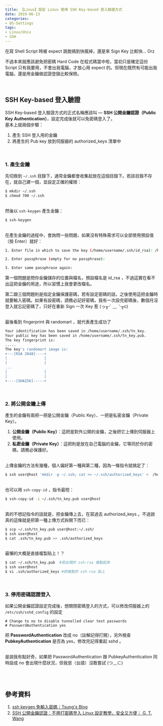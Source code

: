 ```yaml
---
title: 【Linux】設定 Linux 使用 SSH Key-based 登入驗證方式
date: 2019-06-13
categories:
- OS-Settings
tags:
- Linux/Unix 
- SSH
--- 
```


在寫 Shell Script 時被 expect 跳脫搞到快瘋掉，還是來 Sign Key 比較快... Orz 
 
不過本來就應該避免把密碼 Hard Code 在程式碼當中啦，當初只是確定這份 Script 只有我要用，不會出我電腦，才放心用 expect 的。但現在既然有可能出我電腦，還是用金鑰做認證登錄比較保險。

<!--more-->
<br> 

## SSH Key-based 登入驗證

SSH Key-based 登入驗證方式的正式名稱應該叫 — **SSH 公開金鑰認證（Public Key Authentication）**，設定完成後就可以免密碼登入了。
<br>
基本上就兩個步驟：
1. 產生 SSH 登入用的金鑰
2. 將產生的 Pub key 放到伺服器的 authorized_keys 清單中

<br>

### 1. 產生金鑰
先切換到 `~/.ssh` 目錄下，通常金鑰都會收集起放在這個目錄下。若該目錄不存在，就自己建一個，並設定正確的權限：
```bash
$ mkdir ~/.ssh 
$ chmod 700 ~/.ssh
```

<br> 然後以 `ssh-keygen` 產生金鑰：
```bash
$ ssh-keygen
```

<br>在產生金鑰的過程中，會詢問一些問題，如果沒有特殊需求可以全部使用預設值（按 Enter）就好：

```bash
1. Enter file in which to save the key (/home/username/.ssh/id_rsa): /home/username/.ssh/tn_key

2. Enter passphrase (empty for no passphrase): 

3. Enter same passphrase again: 
```

第一個問題是問你金鑰儲存的位置與檔名，預設檔名是 id_rsa ，不過這實在看不出這把金鑰的用途，所以習慣上我會更改檔名。

第二跟三個問題則是指定金鑰保護密碼，若有設定密碼的話，之後使用這把金鑰時就要輸入密碼。如果有設密碼，<span class='label'>請務必記好密碼</span>，我有一次設完密碼後，數個月沒登入就忘記密碼了，只好在重新 Sign 一次 Key 惹
(っ╥╯﹏╰╥c)

<br> 最後看到 fingerprint 與 randomart ，就代表產生成功了
```bash
Your identification has been saved in /home/username/.ssh/tn_key.
Your public key has been saved in /home/username/.ssh/tn_key.pub.
The key fingerprint is:
.....
The key's randomart image is:
+---[RSA 2048]----+
|                 |
|                 |
...
|                 |
|                 |
+----[SHA256]-----+
```

<br>

###  2. 將公開金鑰上傳

產生的金鑰有兩把一把是公開金鑰（Public Key）、一把是私密金鑰（Private Key）。
1. **公開金鑰（Public Key）**：這把是對外公開的金鑰，之後把它<span class='label'>上傳到伺服器上使用</span>。
2. **私密金鑰（Private Key）**：這把則是<span class='label'>放在自己電腦</span>的金鑰，它等同於你的密碼，請務必保護好。
 
<br>上傳金鑰的方法有幾種，個人偏好第一種與第二種，因為一條指令就搞定了：

```bash
$ ssh user@host 'mkdir -p ~/.ssh; cat >> ~/.ssh/authorized_keys' <  /home/username/.ssh/tn_key.pub
```

<br> 也可以用 `ssh-copy-id` ，指令最短：
```bash
$ ssh-copy-id -i ~/.ssh/tn_key.pub user@host
```

<br> 真的不想記指令的話就是，把金鑰傳上去，在寫過去 authorized_keys 。不過說真的這條就是把第一種上傳方式拆開下而已：
```bash
$ scp ~/.ssh/tn_key.pub user@host:~/.ssh/
$ ssh user@host
$ cat .ssh/tn_key.pub >> .ssh/authorized_keys
```
 
<br> 最懶的大概是直接複製貼上！？
```bash
$ cat ~/.ssh/tn_key.pub  #把出現的 ssh-rsa 複製起來
$ ssh user@host
$ vi .ssh/authorized_keys #把複製的 ssh-rsa 貼上
```

<br>

### 3. 停用密碼認證登入

如果公開金鑰認證設定完成後，想關閉密碼登入的方式，可以修改伺服器上的  `/etc/ssh/sshd_config`   的設定
```
# Change to no to disable tunnelled clear text passwords
# PasswordAuthentication yes
```
把 **PasswordAuthentication** 改成 no（註解記得打開），另外檢查 **PubkeyAuthentication** 是否為  yes，修改完記得重起 sshd 。

<br> 是說我有點好奇，如果把 PasswordAuthentication 跟 PubkeyAuthentication 同時設成 no 會出現什麼狀況，但我慫（台語）沒敢嘗試 (つ﹏⊂)


<br><br> 

## 參考資料 
1. [ssh keygen 免輸入密碼｜Tsung's Blog](https://blog.longwin.com.tw/2005/12/ssh_keygen_no_passwd/)
2. [SSH 公開金鑰認證：不用打密碼登入 Linux 設定教學，安全又方便｜ G. T. Wang](https://blog.gtwang.org/linux/linux-ssh-public-ke)